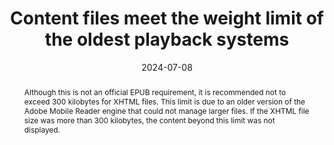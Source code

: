---
title: Content files meet the weight limit of the oldest playback systems
abstract: Although this is not an official EPUB requirement, it is recommended not to exceed 300 kilobytes for XHTML files. This limit is due to an older version of the Adobe Mobile Reader engine that could not manage larger files. If the XHTML file size was more than 300 kilobytes, the content beyond this limit was not displayed.
categories:
  - Compatibility
agrege: O0000-E087
opquast: N/A
indiceebook: "87"
description: Rule 087
before: "086"
weight: "087"
after: "001"
actif: "1"
layout: rules
date: 2024-07-08
tags:
  - Ecodesign
  - Interoperability
objectif:
  - Ensure that EPUB files are compatible with older playback systems, especially those with technical limitations.
  - Ensure maximum interference between different playback systems and platforms.
  - Enhance performance and upload time of EPUB files.
Meo:
  - XHTML files should be split in units with a maximum weight of 250 kB
Controle:
  - Check XHTML file size
epubcheck: false
ace: false
humancheck: true
ReadiumGoToolkit: null
Source:
  - "[currency symbol] SNE"
Referentiel:
  - N/A
Steps:
  - Crafting
---